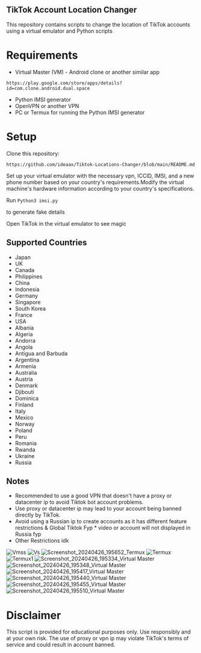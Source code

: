 ## TikTok Account Location Changer

This repository contains scripts to change the location of TikTok accounts using a virtual emulator and Python scripts

# Requirements
* Virtual Master (VM) - Android clone or another similar app
```
https://play.google.com/store/apps/details?id=com.clone.android.dual.space
```
* Python IMSI generator
* OpenVPN or another VPN
* PC or Termux for running the Python IMSI generator

# Setup

Clone this repository:

```
https://github.com/ideaax/Tiktok-Locations-Changer/blob/main/README.md
```

Set up your virtual emulator with the necessary vpn, ICCID, IMSI, and a new phone number based on your country's requirements.Modify the virtual machine's hardware information according to your country's specifications.

Run ```Python3 imsi.py ```

to generate fake details 

Open TikTok in the virtual emulator to see magic 

## Supported Countries
* Japan 
* UK
* Canada
* Philippines
* China
* Indonesia
* Germany
* Singapore
* South Korea
* France
* USA
* Albania
* Algeria
* Andorra
* Angola
* Antigua and Barbuda
* Argentina
* Armenia
* Australia
* Austria
* Denmark
* Djibouti
* Dominica
* Finland
* Italy
* Mexico
* Norway
* Poland
* Peru
* Romania
* Rwanda
* Ukraine
* Russia

## Notes
* Recommended to use a good VPN that doesn't have a proxy or datacenter ip to avoid Tiktok bot account problems.
* Use proxy or datacenter ip may lead to your account being banned directly by TikTok. 
* Avoid using a Russian ip to create accounts as it has different feature restrictions & Global Tiktok Fyp * 
video or account  will not displayed in Russia  fyp 
* Other Restrictions idk

![Vmss](https://github.com/ideaax/Tiktok-Locations-Changer/assets/157411366/c05894af-25bd-4040-bb0f-3d79d300c869)
![Vs](https://github.com/ideaax/Tiktok-Locations-Changer/assets/157411366/8513df30-7f29-4528-bc5e-9429f8ef5e6d)
![Screenshot_20240426_195652_Termux](https://github.com/ideaax/Tiktok-Locations-Changer/assets/157411366/774196ab-df83-499e-b373-c64fc9f72771)
![Termux](https://github.com/ideaax/Tiktok-Locations-Changer/assets/157411366/63c9eade-74a2-414f-840b-f5519b77feba)
![Termux1](https://github.com/ideaax/Tiktok-Locations-Changer/assets/157411366/fa7a5ae8-75e4-4f4c-be41-94820a69bd84)
![Screenshot_20240426_195334_Virtual Master](https://github.com/ideaax/Tiktok-Locations-Changer/assets/157411366/542b3035-f3e6-4e4a-a9c3-be43cbe7aa95)
![Screenshot_20240426_195348_Virtual Master](https://github.com/ideaax/Tiktok-Locations-Changer/assets/157411366/07dc3d84-a1f6-4a7d-8caf-0a55f5d05b98)
![Screenshot_20240426_195417_Virtual Master](https://github.com/ideaax/Tiktok-Locations-Changer/assets/157411366/ebd6e1d9-9fbb-4788-b1a2-2c7161f0217e)
![Screenshot_20240426_195440_Virtual Master](https://github.com/ideaax/Tiktok-Locations-Changer/assets/157411366/bcd412d3-29db-43aa-9dce-91e00cc40ded)
![Screenshot_20240426_195455_Virtual Master](https://github.com/ideaax/Tiktok-Locations-Changer/assets/157411366/d4e5f186-f0f1-4510-acfc-7b1b036f8672)
![Screenshot_20240426_195510_Virtual Master](https://github.com/ideaax/Tiktok-Locations-Changer/assets/157411366/60c1a199-5f19-483c-8cb2-6a5a6b72c872)

# Disclaimer
This script is provided for educational purposes only. Use responsibly and at your own risk. The use of proxy or vpn ip may violate TikTok's terms of service and could result in account  banned. 
